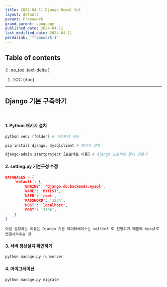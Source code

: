 ```yaml
---
title: 2024-04-11 Django Nomal Set
layout: default
parent: Framework
grand_parent: Language
published_date: 2024-04-11
last_modified_date: 2024-04-11
permalink: 'framework-1'
---
```

## Table of contents
{: .no_toc .text-delta }

1. TOC
{:toc}
---
## Django 기본 구축하기
<br>

#### 1. Python 패키지 설치
```python
python venv [folder] # 가상환경 세팅

pip install django, mysqlclient # 패키지 설치

django-admin startproject [프로젝트 이름] # django 프로젝트 폴더 만들기
```

#### 2. setting.py 기본구성 수정

```json
DATABASES = {
    'default': {
        'ENGINE': 'django.db.backends.mysql',
        'NAME': 'MYTEST',
        'USER': 'root',
        'PASSWORD': '1234',
        'HOST': 'localhost',
        'PORT': '3306',
    }
}
```

`이걸 설정하는 이유는 Django 기본 데이터베이스는 sqlite3 로 진행되기 때문에 mysql로 연결시켜주는 것`

#### 3. 서버 정상설치 확인하기
```python 
python manage.py runserver
```

#### 4. 마이그레이션
```python
python manage.py migrate
```
